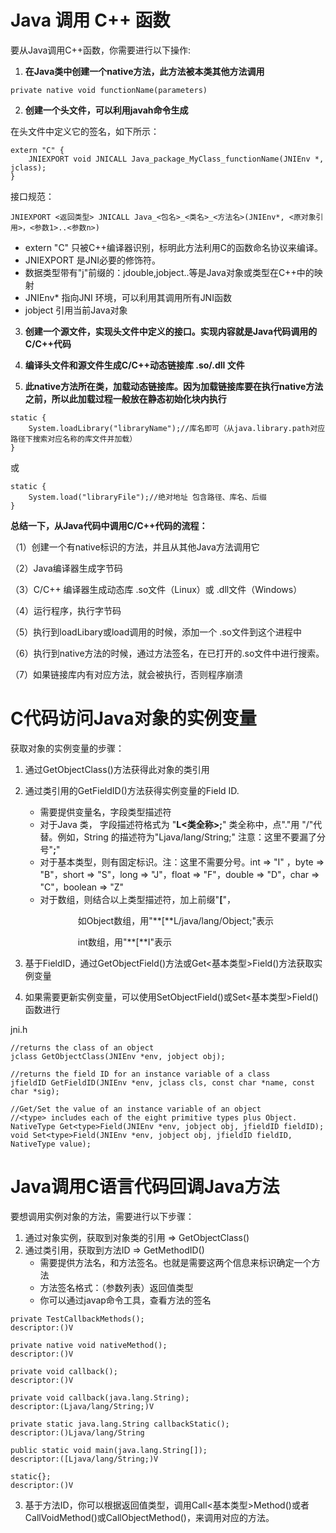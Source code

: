 # Java 调用 C++ 函数

要从Java调用C++函数，你需要进行以下操作:

1. **在Java类中创建一个native方法，此方法被本类其他方法调用**

```
private native void functionName(parameters)
```

2. **创建一个头文件，可以利用javah命令生成**

在头文件中定义它的签名，如下所示：

```
extern "C" {
	JNIEXPORT void JNICALL Java_package_MyClass_functionName(JNIEnv *, jclass);
}
```

接口规范：

```
JNIEXPORT <返回类型> JNICALL Java_<包名>_<类名>_<方法名>(JNIEnv*, <原对象引用>，<参数1>..<参数n>)
```

- extern "C" 只被C++编译器识别，标明此方法利用C的函数命名协议来编译。
- JNIEXPORT 是JNI必要的修饰符。
- 数据类型带有"j"前缀的：jdouble,jobject..等是Java对象或类型在C++中的映射
- JNIEnv* 指向JNI 环境，可以利用其调用所有JNI函数
- jobject 引用当前Java对象

3. **创建一个源文件，实现头文件中定义的接口。实现内容就是Java代码调用的C/C++代码**

4. **编译头文件和源文件生成C/C++动态链接库 .so/.dll 文件**

5. **此native方法所在类，加载动态链接库。因为加载链接库要在执行native方法之前，所以此加载过程一般放在静态初始化块内执行**

```
static {
	System.loadLibrary("libraryName");//库名即可（从java.library.path对应路径下搜索对应名称的库文件并加载）
}
```

或

```
static {
	System.load("libraryFile");//绝对地址 包含路径、库名、后缀
}
```

**总结一下，从Java代码中调用C/C++代码的流程：**

（1）创建一个有native标识的方法，并且从其他Java方法调用它

（2）Java编译器生成字节码

（3）C/C++ 编译器生成动态库  .so文件（Linux）或 .dll文件（Windows）

（4）运行程序，执行字节码

（5）执行到loadLibary或load调用的时候，添加一个 .so文件到这个进程中

（6）执行到native方法的时候，通过方法签名，在已打开的.so文件中进行搜索。

（7）如果链接库内有对应方法，就会被执行，否则程序崩溃

# C代码访问Java对象的实例变量

获取对象的实例变量的步骤：

1. 通过GetObjectClass()方法获得此对象的类引用

2. 通过类引用的GetFieldID()方法获得实例变量的Field ID.

   - 需要提供变量名，字段类型描述符
   - 对于Java 类， 字段描述符格式为 "**L<类全称>;**" 类全称中，点"."用 "/"代替。例如，String 的描述符为"Ljava/lang/String;"    注意：这里不要漏了分号"**;**"
   - 对于基本类型，则有固定标识。注：这里不需要分号。int => "I" ，byte => "B"，short => "S"，long => "J"，float => "F"，double => "D"，char => "C"，boolean => "Z"
   - 对于数组，则结合以上类型描述符，加上前缀"**[**"，

   　　　　　　如Object数组，用"**[**L/java/lang/Object;"表示

   　　　　　　int数组，用"**[**I"表示

3. 基于FieldID，通过GetObjectField()方法或Get<基本类型>Field()方法获取实例变量
4. 如果需要更新实例变量，可以使用SetObjectField()或Set<基本类型>Field()函数进行

jni.h

```
//returns the class of an object
jclass GetObjectClass(JNIEnv *env, jobject obj);

//returns the field ID for an instance variable of a class
jfieldID GetFieldID(JNIEnv *env, jclass cls, const char *name, const char *sig);

//Get/Set the value of an instance variable of an object
//<type> includes each of the eight primitive types plus Object.
NativeType Get<type>Field(JNIEnv *env, jobject obj, jfieldID fieldID);
void Set<type>Field(JNIEnv *env, jobject obj, jfieldID fieldID, NativeType value);
```

# Java调用C语言代码回调Java方法

要想调用实例对象的方法，需要进行以下步骤：

1. 通过对象实例，获取到对象类的引用 => GetObjectClass()
2. 通过类引用，获取到方法ID => GetMethodID() 
   - 需要提供方法名，和方法签名。也就是需要这两个信息来标识确定一个方法
   - 方法签名格式：（参数列表）返回值类型
   - 你可以通过javap命令工具，查看方法的签名

```
private TestCallbackMethods();
descriptor:()V

private native void nativeMethod();
descriptor:()V

private void callback();
descriptor:()V

private void callback(java.lang.String);
descriptor:(Ljava/lang/String;)V

private static java.lang.String callbackStatic();
descriptor:()Ljava/lang/String

public static void main(java.lang.String[]);
descriptor:([Ljava/lang/String;)V

static{};
descriptor:()V
```

3. 基于方法ID，你可以根据返回值类型，调用Call<基本类型>Method()或者CallVoidMethod()或CallObjectMethod()，来调用对应的方法。